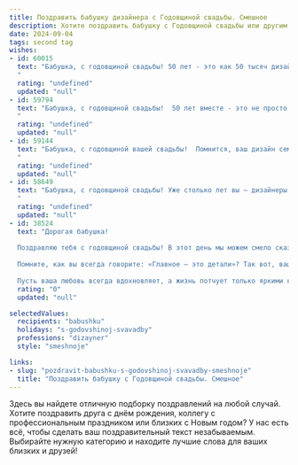 ```yaml
---
title: Поздравить бабушку дизайнера с Годовщиной свадьбы. Смешное
description: Хотите поздравить бабушку с Годовщиной свадьбы или другим праздником? Наш ИИ создаст незабываемое поздравление, а вы обязательно выделитесь среди других.  
date: 2024-09-04
tags: second tag
wishes:
- id: 60015
  text: "Бабушка, с годовщиной свадьбы! 50 лет - это как 50 тысяч дизайнерских решений, которые вы приняли вместе, и все они, как по волшебству, превратились в уютный семейный шедевр! 🎉🥂
  "
  rating: "undefined"
  updated: "null"
- id: 59794
  text: "Бабушка, с годовщиной свадьбы!  50 лет вместе - это не просто юбилей, это дизайнерский шедевр, созданный из любви, терпения и, возможно, пары тюбиков клея!  Желаем вам ещё много ярких красок в жизни, чтобы ваша семейная картина всегда была наполнена теплыми и радостными цветами!
  "
  rating: "undefined"
  updated: "null"
- id: 59144
  text: "Бабушка, с годовщиной вашей свадьбы!  Помнится, ваш дизайн семейной жизни был настолько гармоничным, что в него вписалась и внучка (ну, то есть я)! 😉  Желаем вам еще долгих лет прекрасного дизайна отношений, где главные элементы — любовь, забота и уют!
  "
  rating: "undefined"
  updated: "null"
- id: 58649
  text: "Бабушка, с годовщиной свадьбы! Уже столько лет вы – дизайнеры семейного счастья. Надеюсь, ваши отношения, как и ваши дизайнерские проекты, всегда будут в тренде! 😉🎉
  "
  rating: "undefined"
  updated: "null"
- id: 38524
  text: "Дорогая бабушка!
  
  Поздравляю тебя с годовщиной свадьбы! В этот день мы можем смело сказать, что ваша жизнь – настоящий дизайнерский шедевр. Вы создали идеальный интерьер любви, украсили его смесями счастья и приправили капелькой терпения!
  
  Помните, как вы всегда говорите: «Главное – это детали»? Так вот, ваши совместные годы – это не просто детали, а настоящая коллекция прекрасных моментов! Поэтому желаю вам продолжать оформлять ваше совместное пространство радостью, а в качестве декора – не забывать про чудесные воспоминания и улыбки!
  
  Пусть ваша любовь всегда вдохновляет, а жизнь потчует только яркими красками! С годовщиной!"
  rating: "0"
  updated: "null"

selectedValues:
  recipients: "babushku"
  holidays: "s-godovshinoj-svavadby"
  professions: "dizayner"
  style: "smeshnoje"

links:
- slug: "pozdravit-babushku-s-godovshinoj-svavadby-smeshnoje"
  title: "Поздравить бабушку с Годовщиной свадьбы. Смешное"
---
```


Здесь вы найдете отличную подборку поздравлений на любой случай. 
Хотите поздравить друга с днём рождения, коллегу с профессиональным праздником или близких с Новым годом? У нас есть всё, чтобы сделать ваш поздравительный текст незабываемым. Выбирайте нужную категорию и находите лучшие слова для ваших близких и друзей!
